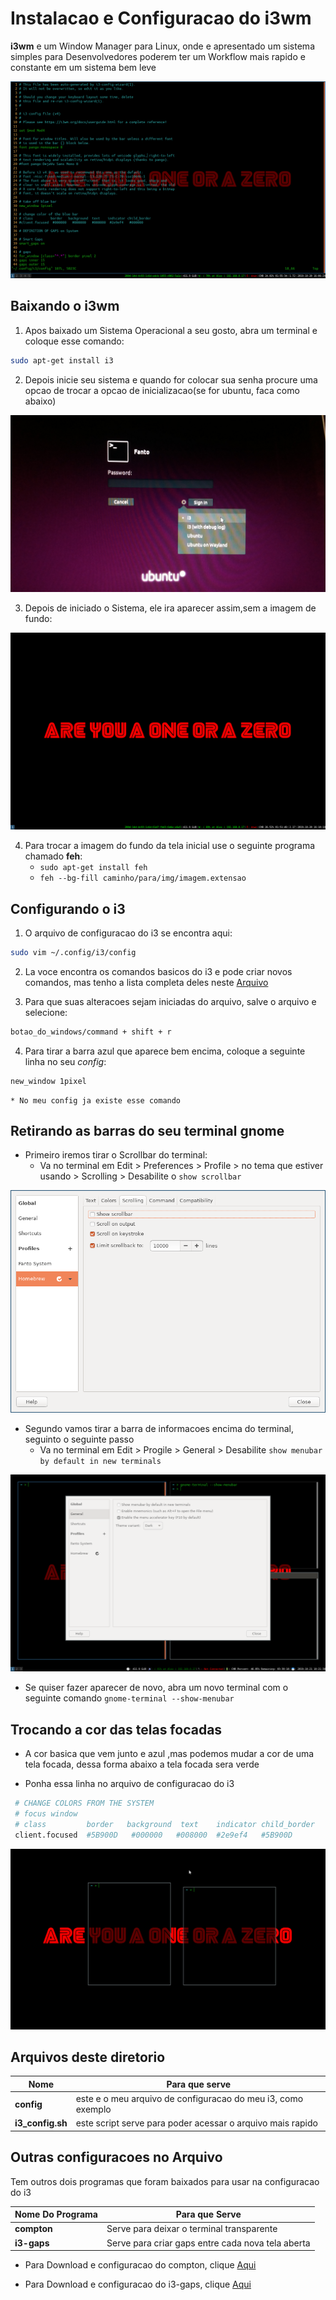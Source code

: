 # Instalacao e Configuracao do i3wm

**i3wm** e um Window Manager para Linux, onde e apresentado um sistema simples para Desenvolvedores poderem ter um Workflow mais rapido e constante em um sistema bem leve

<img src="../images/i3_config.png">

## Baixando o i3wm

1. Apos baixado um Sistema Operacional a seu gosto, abra um terminal e coloque esse comando:

```bash
sudo apt-get install i3
```

2. Depois inicie seu sistema e quando for colocar sua senha procure uma opcao de trocar a opcao de inicializacao(se for ubuntu, faca como abaixo)

<img src="../images/i3_choose.jpg">

3. Depois de iniciado o Sistema, ele ira aparecer assim,sem a imagem de fundo:

<img src="../images/startup.png">

4. Para trocar a imagem do fundo da tela inicial use o seguinte programa chamado **feh**:
    * `sudo apt-get install feh`
    * `feh --bg-fill caminho/para/img/imagem.extensao`

## Configurando o i3

1. O arquivo de configuracao do i3 se encontra aqui:

```bash
sudo vim ~/.config/i3/config
```

2. La voce encontra os comandos basicos do i3 e pode criar novos comandos, mas tenho a lista completa deles neste [Arquivo]()

3. Para que suas alteracoes sejam iniciadas do arquivo, salve o arquivo e selecione:

```bash
botao_do_windows/command + shift + r
```

4. Para tirar a barra azul que aparece bem encima, coloque a seguinte linha no seu _config_:

```bash
new_window 1pixel
```
    * No meu config ja existe esse comando

## Retirando as barras do seu terminal gnome

* Primeiro iremos tirar o Scrollbar do terminal:
    * Va no terminal em Edit > Preferences > Profile > no tema que estiver usando > Scrolling > Desabilite o `show scrollbar`

<img src="../images/scrollbar.png">

* Segundo vamos tirar a barra de informacoes encima do terminal, seguinto o seguinte passo
    * Va no terminal em Edit > Progile > General > Desabilite `show menubar by default in new terminals`

<img src="../images/take-off_menubar.png">

* Se quiser fazer aparecer de novo, abra um novo terminal com o seguinte comando `gnome-terminal --show-menubar`

## Trocando a cor das telas focadas

* A cor basica que vem junto e azul ,mas podemos mudar a cor de uma tela focada, dessa forma abaixo a tela focada sera verde

* Ponha essa linha no arquivo de configuracao do i3

```bash
 # CHANGE COLORS FROM THE SYSTEM
 # focus window
 # class         border   background  text    indicator child_border
 client.focused  #5B900D   #000000   #008000  #2e9ef4   #5B900D

```

<img src="../images/color_focus.gif">


## Arquivos deste diretorio

Nome|Para que serve
|---|---|
**config**|este e o meu arquivo de configuracao do meu i3, como exemplo
**i3_config.sh**| este script serve para poder acessar o arquivo mais rapido

## Outras configuracoes no Arquivo

Tem outros dois programas que foram baixados para usar na configuracao do i3

Nome Do Programa|Para que Serve
|---|---|
**compton**| Serve para deixar o terminal transparente
**i3-gaps**| Serve para criar gaps entre cada nova tela aberta

* Para Download e configuracao do compton, clique [Aqui](../compton)

* Para Download e configuracao do i3-gaps, clique [Aqui]()
